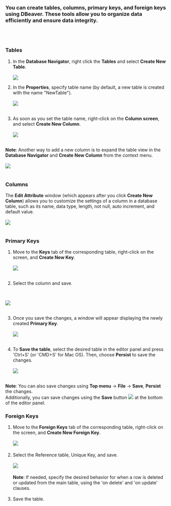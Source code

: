 
### You can create tables, columns, primary keys, and foreign keys using DBeaver. These tools allow you to organize data efficiently and ensure data integrity.
</br></br>

### Tables
1. In the **Database Navigator**, right click the **Tables** and select **Create New Table**. <br/></br>
    ![](images/tutorial_images/1_CreateNewTable.png)</br>

2. In the **Properties**, specify table name (by default, a new table is created with the name "NewTable"). <br/></br>
    ![](images/tutorial_images/2_NewTable_NoData.png)</br></br>

3. As soon as you set the table name, right-click on the **Column screen**, and select **Create New Column**. <br/></br>
![](images/tutorial_images/4_RightClick_CreateNewColumn.png)</br></br>

**Note**: Another way to add a new column is to expand the table view in the **Database Navigator** and **Create New Column** from the context menu. <br/></br>
![](images/tutorial_images/4a_ExpandTable_CreateNewColumn.png)</br></br>


### Columns
The **Edit Attribute** window (which appears after you click **Create New Column**) allows you to customize the settings of a column in a database table, such as its name, data type, length, not null, auto increment, and default value. <br/></br>
    ![](images/tutorial_images/5_ColumnEdit.png)</br></br>


### Primary Keys
1. Move to the **Keys** tab of the corresponding table, right-click on the screen, and **Create New Key**.</br></br>
![](images/tutorial_images/8_NewConstraint.png)</br></br>
   
2. Select the column and save. 
</br>

![](images/tutorial_images/9_PrimaryKey.png)</br></br>

3. Once you save the changes, a window will appear displaying the newly created **Primary Key**. <br/></br>
![](images/tutorial_images/10a_TableAfterSaving.png)</br></br>


3. To **Save the table**, select the desired table in the editor panel and press 'Ctrl+S' (or 'CMD+S' for Mac OS). Then, choose **Persist** to save the changes. <br/></br>
![](images/tutorial_images/10_Table_Save.png)</br></br>

**Note**: You can also save changes using **Top menu** -> **File** -> **Save**, **Persist** the changes. </br> Additionally, you can save changes using the **Save** button ![](images/tutorial_images/10b_SaveButton.png) at the bottom of the editor panel.

### Foreign Keys
1. Move to the **Foreign Keys** tab of the corresponding table, right-click on the screen, and **Create New Foreign Key**. <br/></br>
    ![](images/tutorial_images/11_CreateNewForeignKey.png)</br></br>
2. Select the Reference table, Unique Key, and save. <br/></br>
        ![](images/tutorial_images/11a_ForeignKey.png)</br></br>
    **Note**: If needed, specify the desired behavior for when a row is deleted or updated from the main table, using the 'on delete' and 'on update' clauses.</br></br>
3. Save the table.
